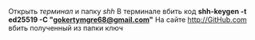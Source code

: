 Открыть _терминал_ и папку _shh_
В терминале вбить код **shh-keygen -t ed25519 -C "gokertymgre68@gmail.com"**
На сайте http://GitHub.com вбить полученный из папки ключ